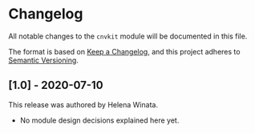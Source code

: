 # Changelog

All notable changes to the `cnvkit` module will be documented in this file.

The format is based on [Keep a Changelog](https://keepachangelog.com/en/1.0.0/),
and this project adheres to [Semantic Versioning](https://semver.org/spec/v2.0.0.html).

## [1.0] - 2020-07-10

This release was authored by Helena Winata.

<!-- TODO: Explain each important module design decision below. -->

- No module design decisions explained here yet.
